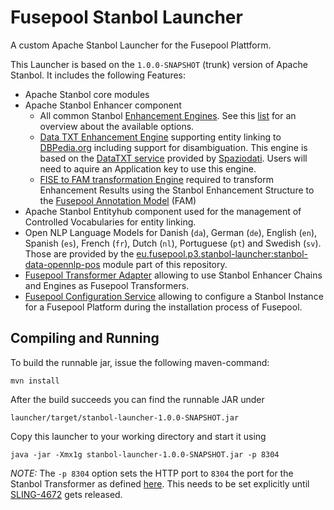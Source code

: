 # Fusepool Stanbol Launcher

A custom Apache Stanbol Launcher for the Fusepool Plattform.

This Launcher is based on the `1.0.0-SNAPSHOT` (trunk) version of Apache Stanbol. It includes the following Features:

* Apache Stanbol core modules
* Apache Stanbol Enhancer component
    * All common Stanbol [Enhancement Engines](http://stanbol.apache.org/docs/trunk/components/enhancer/engines/). See this [list](http://stanbol.apache.org/docs/trunk/components/enhancer/engines/list.html) for an overview about the available options.
    * [Data TXT Enhancement Engine](https://github.com/fusepoolP3/p3-datatxt-stanbol) supporting entity linking to [DBPedia.org](http://wiki.dbpedia.org/) including support for disambiguation. This engine is based on the [DataTXT service](http://dandelion.eu/datatxt/) provided by [Spaziodati](http://www.spaziodati.eu/). Users will need to aquire an Application key to use this engine.
    * [FISE to FAM transformation Engine](https://github.com/fusepoolP3/p3-stanbol-engine-fam) required to transform Enhancement Results using the Stanbol Enhancement Structure to the [Fusepool Annotation Model](https://github.com/fusepoolP3/overall-architecture/blob/master/wp3/fp-anno-model/fp-anno-model.md) (FAM)
* Apache Stanbol Entityhub component used for the management of Controlled Vocabularies for entity linking.
* Open NLP Language Models for Danish (`da`), German (`de`), English (`en`), Spanish (`es`), French (`fr`), Dutch (`nl`), Portuguese (`pt`) and Swedish (`sv`). Those are provided by the [eu.fusepool.p3.stanbol-launcher:stanbol-data-opennlp-pos](/fusepoolP3/p3-stanbol-launcher/tree/master/data/opennlp-pos) module part of this repository.
* [Fusepool Transformer Adapter](https://github.com/fusepoolP3/p3-stanbol-enhancer-adapter/tree/master/service) allowing to use Stanbol Enhancer Chains and Engines as Fusepool Transformers.
* [Fusepool Configuration Service](https://github.com/fusepoolP3/p3-stanbol-enhancer-adapter/tree/master/config) allowing to configure a Stanbol Instance for a Fusepool Platform during the installation process of Fusepool.


## Compiling and Running

To build the runnable jar, issue the following maven-command:

    mvn install

After the build succeeds you can find the runnable JAR under

    launcher/target/stanbol-launcher-1.0.0-SNAPSHOT.jar

Copy this launcher to your working directory and start it using

    java -jar -Xmx1g stanbol-launcher-1.0.0-SNAPSHOT.jar -p 8304

_NOTE:_ The `-p 8304` option sets the HTTP port to `8304` the port for the Stanbol Transformer as defined [here](https://github.com/fusepoolP3/overall-architecture/blob/master/default-ports.md). This needs to be set explicitly until [SLING-4672](https://issues.apache.org/jira/browse/SLING-4672) gets released.
